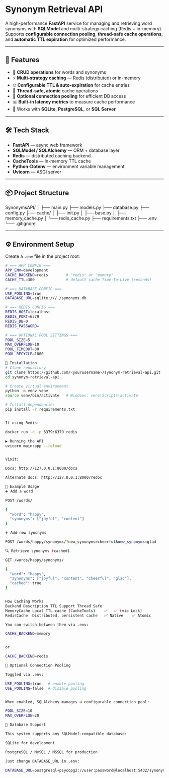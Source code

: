 # Synonym Retrieval API

A high-performance **FastAPI** service for managing and retrieving word synonyms with **SQLModel** and multi-strategy caching (Redis + in-memory).  
Supports **configurable connection pooling**, **thread-safe cache operations**, and **automatic TTL expiration** for optimized performance.

---

## 🚀 Features

- 🔡 **CRUD operations** for words and synonyms  
- ⚡ **Multi-strategy caching** — Redis (distributed) or in-memory  
- ⏱ **Configurable TTL & auto-expiration** for cache entries  
- 🧵 **Thread-safe, atomic** cache operations  
- 🧩 **Optional connection pooling** for efficient DB access  
- 📊 **Built-in latency metrics** to measure cache performance  
- 🧠 Works with **SQLite**, **PostgreSQL**, or **SQL Server**

---

## 🛠 Tech Stack

- **FastAPI** — async web framework  
- **SQLModel / SQLAlchemy** — ORM + database layer  
- **Redis** — distributed caching backend  
- **CacheTools** — in-memory TTL cache  
- **Python-Dotenv** — environment variable management  
- **Uvicorn** — ASGI server  

---

## 📦 Project Structure

SynonymsAPI/
│
├── main.py
├── models.py
├── database.py
├── config.py
├── cache/
│ ├── init.py
│ ├── base.py
│ ├── memory_cache.py
│ └── redis_cache.py
├── requirements.txt
├── .env
└── .gitignore

---

## ⚙️ Environment Setup

Create a `.env` file in the project root:

```bash
# === APP CONFIG ===
APP_ENV=development
CACHE_BACKEND=redis        # "redis" or "memory"
CACHE_TTL=300              # default cache Time-To-Live (seconds)

# === DATABASE CONFIG ===
USE_POOLING=true
DATABASE_URL=sqlite:///./synonyms.db

# === REDIS CONFIG ===
REDIS_HOST=localhost
REDIS_PORT=6379
REDIS_DB=0
REDIS_PASSWORD=

# === OPTIONAL POOL SETTINGS ===
POOL_SIZE=5
MAX_OVERFLOW=10
POOL_TIMEOUT=30
POOL_RECYCLE=1800

🧰 Installation
# Clone repository
git clone https://github.com/<yourusername>/synonym-retrieval-api.git
cd synonym-retrieval-api

# Create virtual environment
python -m venv venv
source venv/bin/activate   # Windows: venv\Scripts\activate

# Install dependencies
pip install -r requirements.txt


If using Redis:

docker run -d -p 6379:6379 redis

▶️ Running the API
uvicorn main:app --reload


Visit:

Docs: http://127.0.0.1:8000/docs

Alternate docs: http://127.0.0.1:8000/redoc

🧪 Example Usage
➕ Add a word

POST /words/

{
  "word": "happy",
  "synonyms": ["joyful", "content"]
}

➕ Add new synonyms

POST /words/happy/synonyms/?new_synonyms=cheerful&new_synonyms=glad

🔍 Retrieve synonyms (cached)

GET /words/happy/synonyms/

{
  "word": "happy",
  "synonyms": ["joyful", "content", "cheerful", "glad"],
  "cached": true
}


How Caching Works
Backend	Description	TTL Support	Thread Safe
MemoryCache	Local TTL cache (CacheTools)	✅	✅ (via Lock)
RedisCache	Distributed, persistent cache	✅ Native	✅ Atomic

You can switch between them via .env:

CACHE_BACKEND=memory


or

CACHE_BACKEND=redis

🧩 Optional Connection Pooling

Toggled via .env:

USE_POOLING=true   # enable pooling
USE_POOLING=false  # disable pooling


When enabled, SQLAlchemy manages a configurable connection pool:

POOL_SIZE=10
MAX_OVERFLOW=20

🧱 Database Support

This system supports any SQLModel-compatible database:

SQLite for development

PostgreSQL / MySQL / MSSQL for production

Just change DATABASE_URL in .env:

DATABASE_URL=postgresql+psycopg2://user:password@localhost:5432/synonyms

